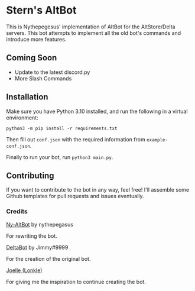 # Stern's AltBot
This is Nythepegesus' implementation of AltBot for the AltStore/Delta servers. This bot attempts to implement all the old bot's commands and introduce more features. 

## Coming Soon
 * Update to the latest discord.py
 * More Slash Commands

## Installation
Make sure you have Python 3.10 installed, and run the following in a virtual environment:
```command line
python3 -m pip install -r requirements.txt
```

Then fill out `conf.json` with the required information from `example-conf.json`.

Finally to run your bot, run `python3 main.py`.

## Contributing
If you want to contribute to the bot in any way, feel free! I'll assemble some Github templates for pull requests and issues eventually. 

### Credits

[Ny-AltBot](https://github.com/nythepegasus/ny-altbot) by nythepegasus

For rewriting the bot.

[DeltaBot](https://github.com/deltadiscordbot/deltabot) by Jimmy#9999

For the creation of the original bot.

[Joelle (Lonkle)](https://github.com/lonkle)

For giving me the inspiration to continue creating the bot.
